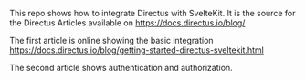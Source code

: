 This repo shows how to integrate Directus with SvelteKit. It is the source for the Directus Articles available on https://docs.directus.io/blog/

The first article is online showing the basic integration https://docs.directus.io/blog/getting-started-directus-sveltekit.html

The second article shows authentication and authorization.